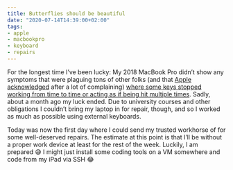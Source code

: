 ```yaml
---
title: Butterflies should be beautiful
date: "2020-07-14T14:39:00+02:00"
tags:
- apple
- macbookpro
- keyboard
- repairs
---
```


For the longest time I’ve been lucky: My 2018 MacBook Pro didn’t show any symptoms that were plaguing tons of other folks (and that [Apple acknowledged](https://support.apple.com/keyboard-service-program-for-mac-notebooks) after a lot of complaining) [where some keys stopped working from time to time or acting as if being hit multiple times](https://www.macrumors.com/guide/butterfly-keyboard-issues/). Sadly, about a month ago my luck ended. Due to university courses and other obligations I couldn’t bring my laptop in for repair, though, and so I worked as much as possible using external keyboards.

Today was now the first day where I could send my trusted workhorse of for some well-deserved repairs. The estimate at this point is that I’ll be without a proper work device at least for the rest of the week. Luckily, I am prepared 😅 I might just install some coding tools on a VM somewhere and code from my iPad via SSH 😂
